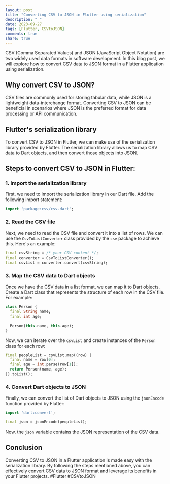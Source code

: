 ```yaml
---
layout: post
title: "Converting CSV to JSON in Flutter using serialization"
description: " "
date: 2023-09-27
tags: [Flutter, CSVtoJSON]
comments: true
share: true
---
```


CSV (Comma Separated Values) and JSON (JavaScript Object Notation) are two widely used data formats in software development. In this blog post, we will explore how to convert CSV data to JSON format in a Flutter application using serialization.

## Why convert CSV to JSON?

CSV files are commonly used for storing tabular data, while JSON is a lightweight data-interchange format. Converting CSV to JSON can be beneficial in scenarios where JSON is the preferred format for data processing or API communication.

## Flutter's serialization library

To convert CSV to JSON in Flutter, we can make use of the serialization library provided by Flutter. The serialization library allows us to map CSV data to Dart objects, and then convert those objects into JSON.

## Steps to convert CSV to JSON in Flutter:

### 1. Import the serialization library

First, we need to import the serialization library in our Dart file. Add the following import statement:

```dart
import 'package:csv/csv.dart';
```

### 2. Read the CSV file

Next, we need to read the CSV file and convert it into a list of rows. We can use the `CsvToListConverter` class provided by the `csv` package to achieve this. Here's an example:

```dart
final csvString = /* your CSV content */;
final converter = CsvToListConverter();
final csvList = converter.convert(csvString);
```

### 3. Map the CSV data to Dart objects

Once we have the CSV data in a list format, we can map it to Dart objects. Create a Dart class that represents the structure of each row in the CSV file. For example:

```dart
class Person {
  final String name;
  final int age;
  
  Person(this.name, this.age);
}
```

Now, we can iterate over the `csvList` and create instances of the `Person` class for each row:

```dart
final peopleList = csvList.map((row) {
  final name = row[0];
  final age = int.parse(row[1]);
  return Person(name, age);
}).toList();
```

### 4. Convert Dart objects to JSON

Finally, we can convert the list of Dart objects to JSON using the `jsonEncode` function provided by Flutter:

```dart
import 'dart:convert';

final json = jsonEncode(peopleList);
```

Now, the `json` variable contains the JSON representation of the CSV data.

## Conclusion

Converting CSV to JSON in a Flutter application is made easy with the serialization library. By following the steps mentioned above, you can effectively convert CSV data to JSON format and leverage its benefits in your Flutter projects. #Flutter #CSVtoJSON
